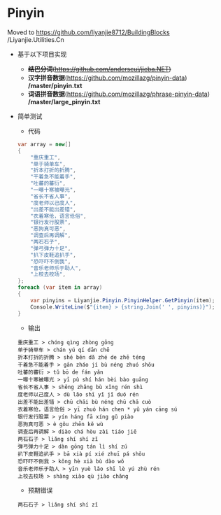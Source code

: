 # Pinyin 

Moved to https://github.com/liyanjie8712/BuildingBlocks /Liyanjie.Utilities.Cn

- 基于以下项目实现
  - ~~**结巴分词**(https://github.com/anderscui/jieba.NET)~~
  - **汉字拼音数据**(https://github.com/mozillazg/pinyin-data) **/master/pinyin.txt**
  - **词语拼音数据**(https://github.com/mozillazg/phrase-pinyin-data) **/master/large_pinyin.txt**

- 简单测试
    - 代码
    ```csharp
    var array = new[]
    {
        "重庆重工",
        "单于骑单车",
        "折本打折的折腾",
        "干着急不能着手",
        "吐蕃的蕃衍",
        "一曝十寒被曝光",
        "省长不省人事",
        "度老师以己度人",
        "出差不能出差错",
        "衣着寒伧，语言伧俗",
        "银行发行股票",
        "恶狗真可恶",
        "调查后再调解",
        "两石石子",
        "弹弓弹力十足",
        "扒下皮鞋追扒手",
        "恐吓吓不倒我",
        "音乐老师乐于助人",
        "上校去校场",
    };
    foreach (var item in array)
    {
        var pinyins = Liyanjie.Pinyin.PinyinHelper.GetPinyin(item);
        Console.WriteLine($"{item} > {string.Join(' ', pinyins)}");
    }
    ```
    - 输出
    ```
    重庆重工 > chóng qìng zhòng gōng
    单于骑单车 > chán yú qí dān chē
    折本打折的折腾 > shé běn dǎ zhé de zhē téng
    干着急不能着手 > gān zháo jí bù néng zhuó shǒu
    吐蕃的蕃衍 > tǔ bō de fán yǎn
    一曝十寒被曝光 > yī pù shí hán bèi bào guāng
    省长不省人事 > shěng zhǎng bù xǐng rén shì
    度老师以己度人 > dù lǎo shī yǐ jǐ duó rén
    出差不能出差错 > chū chāi bù néng chū chā cuò
    衣着寒伧，语言伧俗 > yī zhuó hán chen * yǔ yán cāng sú
    银行发行股票 > yín háng fā xíng gǔ piào
    恶狗真可恶 > è gǒu zhēn kě wù
    调查后再调解 > diào chá hòu zài tiáo jiě
    两石石子 > liǎng shí shí zǐ
    弹弓弹力十足 > dàn gōng tán lì shí zú
    扒下皮鞋追扒手 > bā xià pí xié zhuī pá shǒu
    恐吓吓不倒我 > kǒng hè xià bù dào wǒ
    音乐老师乐于助人 > yīn yuè lǎo shī lè yú zhù rén
    上校去校场 > shàng xiào qù jiào chǎng
    ```
    - 预期错误
    ```
    两石石子 > liǎng shí shí zǐ
    ```
